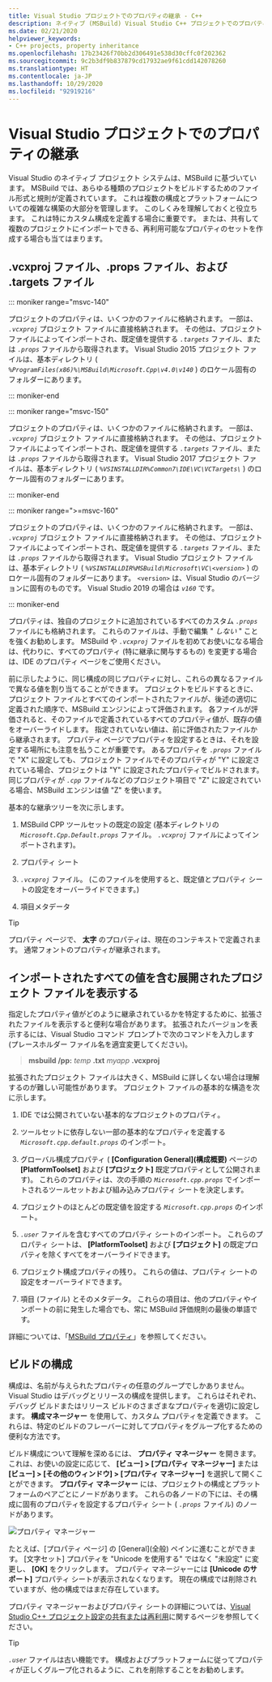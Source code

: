 ```yaml
---
title: Visual Studio プロジェクトでのプロパティの継承 - C++
description: ネイティブ (MSBuild) Visual Studio C++ プロジェクトでのプロパティの継承のしくみ。
ms.date: 02/21/2020
helpviewer_keywords:
- C++ projects, property inheritance
ms.openlocfilehash: 17b23426f70bb2d306491e538d30cffc0f202362
ms.sourcegitcommit: 9c2b3df9b837879cd17932ae9f61cdd142078260
ms.translationtype: HT
ms.contentlocale: ja-JP
ms.lasthandoff: 10/29/2020
ms.locfileid: "92919216"
---
```

# <a name="property-inheritance-in-visual-studio-projects"></a>Visual Studio プロジェクトでのプロパティの継承

Visual Studio のネイティブ プロジェクト システムは、MSBuild に基づいています。 MSBuild では、あらゆる種類のプロジェクトをビルドするためのファイル形式と規則が定義されています。 これは複数の構成とプラットフォームについての複雑な構築の大部分を管理します。 このしくみを理解しておくと役立ちます。 これは特にカスタム構成を定義する場合に重要です。 または、共有して複数のプロジェクトにインポートできる、再利用可能なプロパティのセットを作成する場合も当てはまります。

## <a name="the-vcxproj-file-props-files-and-targets-files"></a>.vcxproj ファイル、.props ファイル、および .targets ファイル

::: moniker range="msvc-140"

プロジェクトのプロパティは、いくつかのファイルに格納されます。 一部は、 *`.vcxproj`* プロジェクト ファイルに直接格納されます。 その他は、プロジェクト ファイルによってインポートされ、既定値を提供する *`.targets`* ファイル、または *`.props`* ファイルから取得されます。 Visual Studio 2015 プロジェクト ファイルは、基本ディレクトリ ( *`%ProgramFiles(x86)%\MSBuild\Microsoft.Cpp\v4.0\v140`* ) のロケール固有のフォルダーにあります。

::: moniker-end

::: moniker range="msvc-150"

プロジェクトのプロパティは、いくつかのファイルに格納されます。 一部は、 *`.vcxproj`* プロジェクト ファイルに直接格納されます。 その他は、プロジェクト ファイルによってインポートされ、既定値を提供する *`.targets`* ファイル、または *`.props`* ファイルから取得されます。 Visual Studio 2017 プロジェクト ファイルは、基本ディレクトリ ( *`%VSINSTALLDIR%Common7\IDE\VC\VCTargets\`* ) のロケール固有のフォルダーにあります。

::: moniker-end

::: moniker range=">=msvc-160"

プロジェクトのプロパティは、いくつかのファイルに格納されます。 一部は、 *`.vcxproj`* プロジェクト ファイルに直接格納されます。 その他は、プロジェクト ファイルによってインポートされ、既定値を提供する *`.targets`* ファイル、または *`.props`* ファイルから取得されます。 Visual Studio プロジェクト ファイルは、基本ディレクトリ ( *`%VSINSTALLDIR%MSBuild\Microsoft\VC\<version>`* ) のロケール固有のフォルダーにあります。 `<version>` は、Visual Studio のバージョンに固有のものです。 Visual Studio 2019 の場合は *`v160`* です。

::: moniker-end

プロパティは、独自のプロジェクトに追加されているすべてのカスタム *`.props`* ファイルにも格納されます。 これらのファイルは、手動で編集 " *しない* " ことを強くお勧めします。 MSBuild や *`.vcxproj`* ファイルを初めてお使いになる場合は、代わりに、すべてのプロパティ (特に継承に関与するもの) を変更する場合は、IDE のプロパティ ページをご使用ください。

前に示したように、同じ構成の同じプロパティに対し、これらの異なるファイルで異なる値を割り当てることができます。 プロジェクトをビルドするときに、プロジェクト ファイルとすべてのインポートされたファイルが、後述の適切に定義された順序で、MSBuild エンジンによって評価されます。 各ファイルが評価されると、そのファイルで定義されているすべてのプロパティ値が、既存の値をオーバーライドします。 指定されていない値は、前に評価されたファイルから継承されます。 プロパティ ページでプロパティを設定するときは、それを設定する場所にも注意を払うことが重要です。 あるプロパティを *`.props`* ファイルで "X" に設定しても、プロジェクト ファイルでそのプロパティが "Y" に設定されている場合、プロジェクトは "Y" に設定されたプロパティでビルドされます。 同じプロパティが *`.cpp`* ファイルなどのプロジェクト項目で "Z" に設定されている場合、MSBuild エンジンは値 "Z" を使います。

基本的な継承ツリーを次に示します。

1. MSBuild CPP ツールセットの既定の設定 (基本ディレクトリの *`Microsoft.Cpp.Default.props`* ファイル。 *`.vcxproj`* ファイルによってインポートされます)。

1. プロパティ シート

1. *`.vcxproj`* ファイル。 (このファイルを使用すると、既定値とプロパティ シートの設定をオーバーライドできます。)

1. 項目メタデータ

> [!TIP]
> プロパティ ページで、 **太字** のプロパティは、現在のコンテキストで定義されます。 通常フォントのプロパティが継承されます。

## <a name="view-an-expanded-project-file-with-all-imported-values"></a>インポートされたすべての値を含む展開されたプロジェクト ファイルを表示する

指定したプロパティ値がどのように継承されているかを特定するために、拡張されたファイルを表示すると便利な場合があります。 拡張されたバージョンを表示するには、Visual Studio コマンド プロンプトで次のコマンドを入力します (プレースホルダー ファイル名を適宜変更してください)。

> **msbuild /pp:** _temp_ **.txt** _myapp_ **.vcxproj**

拡張されたプロジェクト ファイルは大きく、MSBuild に詳しくない場合は理解するのが難しい可能性があります。 プロジェクト ファイルの基本的な構造を次に示します。

1. IDE では公開されていない基本的なプロジェクトのプロパティ。

1. ツールセットに依存しない一部の基本的なプロパティを定義する *`Microsoft.cpp.default.props`* のインポート。

1. グローバル構成プロパティ ( **[Configuration General]\(構成概要\)** ページの **[PlatformToolset]** および **[プロジェクト]** 既定プロパティとして公開されます)。 これらのプロパティは、次の手順の *`Microsoft.cpp.props`* でインポートされるツールセットおよび組み込みプロパティ シートを決定します。

1. プロジェクトのほとんどの既定値を設定する *`Microsoft.cpp.props`* のインポート。

1. *`.user`* ファイルを含むすべてのプロパティ シートのインポート。 これらのプロパティ シートは、 **[PlatformToolset]** および **[プロジェクト]** の既定プロパティを除くすべてをオーバーライドできます。

1. プロジェクト構成プロパティの残り。 これらの値は、プロパティ シートの設定をオーバーライドできます。

1. 項目 (ファイル) とそのメタデータ。 これらの項目は、他のプロパティやインポートの前に発生した場合でも、常に MSBuild 評価規則の最後の単語です。

詳細については、「[MSBuild プロパティ](/visualstudio/msbuild/msbuild-properties)」を参照してください。

## <a name="build-configurations"></a>ビルドの構成

構成は、名前が与えられたプロパティの任意のグループでしかありません。 Visual Studio はデバッグとリリースの構成を提供します。 これらはそれぞれ、デバッグ ビルドまたはリリース ビルドのさまざまなプロパティを適切に設定します。 **構成マネージャー** を使用して、カスタム プロパティを定義できます。 これらは、特定のビルドのフレーバーに対してプロパティをグループ化するための便利な方法です。

ビルド構成について理解を深めるには、 **プロパティ マネージャー** を開きます。 これは、お使いの設定に応じて、 **[ビュー] > [プロパティ マネージャー]** または **[ビュー] > [その他のウィンドウ] > [プロパティ マネージャー]** を選択して開くことができます。 **プロパティ マネージャー** には、プロジェクトの構成とプラットフォームのペアごとにノードがあります。 これらの各ノードの下には、その構成に固有のプロパティを設定するプロパティ シート ( *`.props`* ファイル) のノードがあります。

![プロパティ マネージャー](media/property-manager.png "プロパティ マネージャー")

たとえば、[プロパティ ページ] の [General]\(全般\) ペインに進むことができます。 [文字セット] プロパティを "Unicode を使用する" ではなく "未設定" に変更し、 **[OK]** をクリックします。 プロパティ マネージャーには **[Unicode のサポート]** プロパティ シートが表示されなくなります。 現在の構成では削除されていますが、他の構成ではまだ存在しています。

プロパティ マネージャーおよびプロパティ シートの詳細については、[Visual Studio C++ プロジェクト設定の共有または再利用](create-reusable-property-configurations.md)に関するページを参照してください。

> [!TIP]
> *`.user`* ファイルは古い機能です。 構成およびプラットフォームに従ってプロパティが正しくグループ化されるように、これを削除することをお勧めします。
